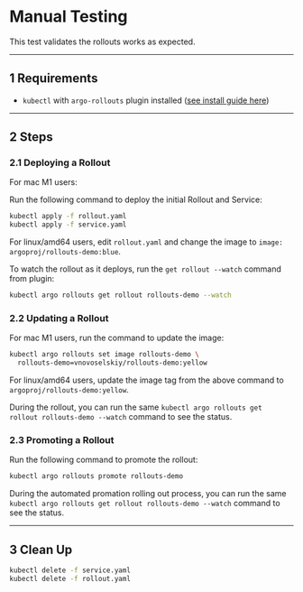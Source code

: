 # Manual Testing

This test validates the rollouts works as expected.

---

## 1 Requirements

- `kubectl` with `argo-rollouts` plugin installed ([see install guide here](https://argoproj.github.io/argo-rollouts/installation/#kubectl-plugin-installation))

---

## 2 Steps

### 2.1 Deploying a Rollout

For mac M1 users:

Run the following command to deploy the initial Rollout and Service:

```bash
kubectl apply -f rollout.yaml
kubectl apply -f service.yaml
```

For linux/amd64 users, edit `rollout.yaml` and change the image to `image: argoproj/rollouts-demo:blue`.

To watch the rollout as it deploys, run the `get rollout --watch` command from plugin:

```bash
kubectl argo rollouts get rollout rollouts-demo --watch
```
### 2.2 Updating a Rollout

For mac M1 users, run the command to update the image:

```bash
kubectl argo rollouts set image rollouts-demo \
  rollouts-demo=vnovoselskiy/rollouts-demo:yellow
```

For linux/amd64 users, update the image tag from the above command to `argoproj/rollouts-demo:yellow`.

During the rollout, you can run the same `kubectl argo rollouts get rollout rollouts-demo --watch` command to see the status.

### 2.3 Promoting a Rollout

Run the following command to promote the rollout:

```bash
kubectl argo rollouts promote rollouts-demo
```

During the automated promation rolling out process, you can run the same `kubectl argo rollouts get rollout rollouts-demo --watch` command to see the status.

---

## 3 Clean Up

```bash
kubectl delete -f service.yaml
kubectl delete -f rollout.yaml
````
